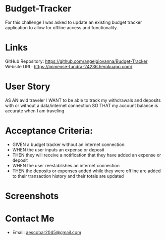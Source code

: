 # Budget-Tracker
For this challenge I was asked to update an existing budget tracker application to allow for offline access and functionality.

# Links
GitHub Repository: https://github.com/angelgiovanna/Budget-Tracker
Website URL: https://immense-tundra-24236.herokuapp.com/

# User Story 
AS AN avid traveler
I WANT to be able to track my withdrawals and deposits with or without a data/internet connection
SO THAT my account balance is accurate when I am traveling 

# Acceptance Criteria:  
* GIVEN a budget tracker without an internet connection
* WHEN the user inputs an expense or deposit
* THEN they will receive a notification that they have added an expense or deposit
* WHEN the user reestablishes an internet connection
* THEN the deposits or expenses added while they were offline are added to their transaction history and their totals are updated

# Screenshots


# Contact Me 
* Email: aescobar2045@gmail.com